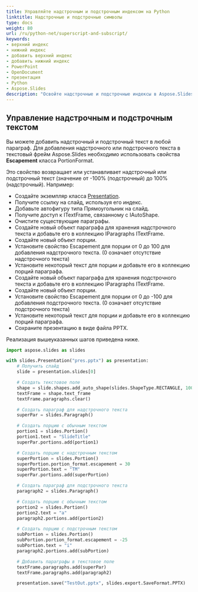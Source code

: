 ```yaml
---
title: Управляйте надстрочным и подстрочным индексом на Python
linktitle: Надстрочные и подстрочные символы
type: docs
weight: 80
url: /ru/python-net/superscript-and-subscript/
keywords:
- верхний индекс
- нижний индекс
- добавить верхний индекс
- добавить нижний индекс
- PowerPoint
- OpenDocument
- презентация
- Python
- Aspose.Slides
description: "Освойте надстрочные и подстрочные индексы в Aspose.Slides for Python via .NET и улучшите свои презентации с помощью профессионального форматирования текста для максимального эффекта."
---
```


## **Управление надстрочным и подстрочным текстом**
Вы можете добавить надстрочный и подстрочный текст в любой параграф. Для добавления надстрочного или подстрочного текста в текстовый фрейм Aspose.Slides необходимо использовать свойства **Escapement** класса PortionFormat.

Это свойство возвращает или устанавливает надстрочный или подстрочный текст (значение от -100% (подстрочный) до 100% (надстрочный). Например:

- Создайте экземпляр класса [Presentation](https://reference.aspose.com/slides/python-net/aspose.slides/presentation/).
- Получите ссылку на слайд, используя его индекс.
- Добавьте автофигуру типа Прямоугольник на слайд.
- Получите доступ к ITextFrame, связанному с IAutoShape.
- Очистите существующие параграфы.
- Создайте новый объект параграфа для хранения надстрочного текста и добавьте его в коллекцию IParagraphs ITextFrame.
- Создайте новый объект порции.
- Установите свойство Escapement для порции от 0 до 100 для добавления надстрочного текста. (0 означает отсутствие надстрочного текста)
- Установите некоторый текст для порции и добавьте его в коллекцию порций параграфа.
- Создайте новый объект параграфа для хранения подстрочного текста и добавьте его в коллекцию IParagraphs ITextFrame.
- Создайте новый объект порции.
- Установите свойство Escapement для порции от 0 до -100 для добавления подстрочного текста. (0 означает отсутствие подстрочного текста)
- Установите некоторый текст для порции и добавьте его в коллекцию порций параграфа.
- Сохраните презентацию в виде файла PPTX.

Реализация вышеуказанных шагов приведена ниже.

```py
import aspose.slides as slides

with slides.Presentation("pres.pptx") as presentation:
    # Получить слайд
    slide = presentation.slides[0]

    # Создать текстовое поле
    shape = slide.shapes.add_auto_shape(slides.ShapeType.RECTANGLE, 100, 100, 200, 100)
    textFrame = shape.text_frame
    textFrame.paragraphs.clear()

    # Создать параграф для надстрочного текста
    superPar = slides.Paragraph()

    # Создать порцию с обычным текстом
    portion1 = slides.Portion()
    portion1.text = "SlideTitle"
    superPar.portions.add(portion1)

    # Создать порцию с надстрочным текстом
    superPortion = slides.Portion()
    superPortion.portion_format.escapement = 30
    superPortion.text = "TM"
    superPar.portions.add(superPortion)

    # Создать параграф для подстрочного текста
    paragraph2 = slides.Paragraph()

    # Создать порцию с обычным текстом
    portion2 = slides.Portion()
    portion2.text = "a"
    paragraph2.portions.add(portion2)

    # Создать порцию с подстрочным текстом
    subPortion = slides.Portion()
    subPortion.portion_format.escapement = -25
    subPortion.text = "i"
    paragraph2.portions.add(subPortion)

    # Добавить параграфы в текстовое поле
    textFrame.paragraphs.add(superPar)
    textFrame.paragraphs.add(paragraph2)

    presentation.save("TestOut.pptx", slides.export.SaveFormat.PPTX)
```